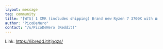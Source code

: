 ```yaml
---
layout: message
tag: community
title: "[WTS] 1 XMR (includes shipping) Brand new Ryzen 7 3700X with Wraith Prism Cooler; USA Only"
author: "PicoDeNero"	
contact: "/u/PicoDeNero (Reddit)"
---
```


Link: https://libredd.it/tjnqzs/
